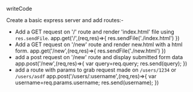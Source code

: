 writeCode

Create a basic express server and add routes:-

- Add a GET request on '/' route and render 'index.html' file using `res.sendFile`.
    app.get('/',(req,res)=>{
        res.sendFile('./index.html')
    })
- Add a GET request on '/new' route and render new.html with a html form.
    app.get('/new',(req,res)=>{
        res.sendFile('./new.html')
    })
- add a post request on '/new' route and display submitted form data
 app.post('/new',(req,res)=>{
        var query=req.query;
        res.send(query);
    })
- add a route with params to grab request made on `/users/1234` or `/users/asdf`
app.post('/users/:username',(req,res)=>{
    var username=req.params.username;
    res.send(username);
})
